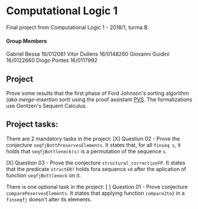 # Computational Logic 1
Final project from Computational Logic 1 - 2018/1, turma B.

#### Group Members
Gabriel Bessa   16/012081
Vitor Dullens  16/0148260
Giovanni Guidini  16/0122660
Diogo Pontes  16/0117992

## Project
 Prove some results that the first phase of Ford Johnson's sorting algorithm *(aka merge-insertion sort)* using the proof assistant [PVS](http://pvs.csl.sri.com/). The formalizations use Gentzen's Sequent Calculus.

## Project tasks:
There are 2 mandatory tasks in the project:
[X] Question 02 - Prove the conjecture `seqfjBottPreservesElements`. It states that, for all `finseq s`, it holds that `seqfjBottleneck(s)` is a permutation of the sequence `s`.

[X] Question 03 - Prove the conjecture `structural_correctionFP`. It states that the predicate `structER?` holds fora sequence `s0` after the aplication of function `seqfjBottleneck` on it.

There is one optional task in the project:
[ ] Question 01 - Prove conjecture `comparePeservesElements`. It states that applying function `compare2to2` in a `finseqfj` doesn't alter its elements.


